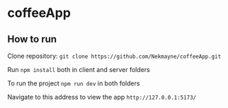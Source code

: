 # coffeeApp

## How to run

Clone repository: `git clone https://github.com/Nekmayne/coffeeApp.git`

Run `npm install` both in client and server folders

To run the project `npm run dev` in both folders

Navigate to this address to view the app `http://127.0.0.1:5173/`
